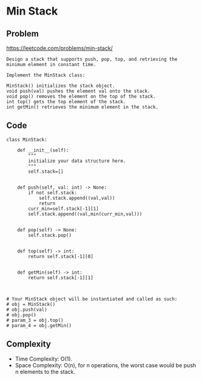 # Min Stack
## Problem
https://leetcode.com/problems/min-stack/
```
Design a stack that supports push, pop, top, and retrieving the minimum element in constant time.

Implement the MinStack class:

MinStack() initializes the stack object.
void push(val) pushes the element val onto the stack.
void pop() removes the element on the top of the stack.
int top() gets the top element of the stack.
int getMin() retrieves the minimum element in the stack.
```
## Code
```
class MinStack:

    def __init__(self):
        """
        initialize your data structure here.
        """
        self.stack=[]
        

    def push(self, val: int) -> None:
        if not self.stack:
            self.stack.append((val,val))
            return 
        curr_min=self.stack[-1][1]
        self.stack.append((val,min(curr_min,val)))
        

    def pop(self) -> None:
        self.stack.pop()
        

    def top(self) -> int:
        return self.stack[-1][0]
        

    def getMin(self) -> int:
        return self.stack[-1][1]
        


# Your MinStack object will be instantiated and called as such:
# obj = MinStack()
# obj.push(val)
# obj.pop()
# param_3 = obj.top()
# param_4 = obj.getMin()
```
## Complexity
- Time Complexity: O(1).
- Space Complexity: O(n), for n operations, the worst case would be push n elements to the stack.
